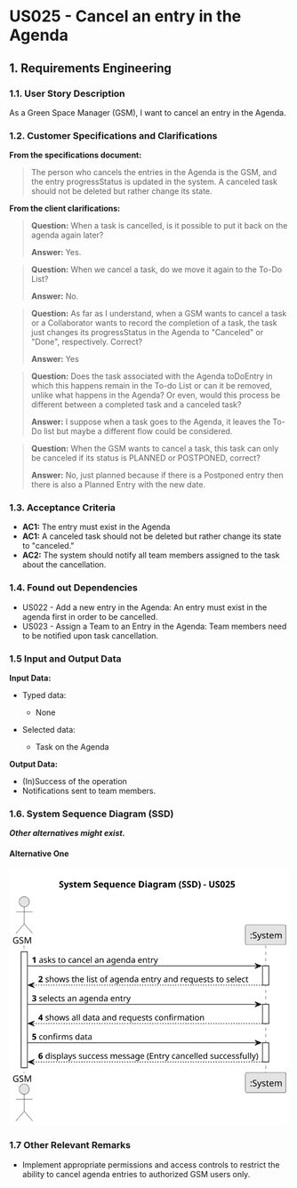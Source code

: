 # US025 - Cancel an entry in the Agenda


## 1. Requirements Engineering

### 1.1. User Story Description

As a Green Space Manager (GSM), I want to cancel an entry in the Agenda.

### 1.2. Customer Specifications and Clarifications 

**From the specifications document:**

> The person who cancels the entries in the Agenda is the GSM, and the entry progressStatus is updated in the system.
> A canceled task should not be deleted but rather change its state.

**From the client clarifications:**

> **Question:** When a task is cancelled, is it possible to put it back on the agenda again later?
> 
> **Answer:** Yes.

> **Question:** When we cancel a task, do we move it again to the To-Do List?
>
> **Answer:** No.

> **Question:** As far as I understand, when a GSM wants to cancel a task or a Collaborator wants to record the completion of a task, the task just changes its progressStatus in the Agenda to "Canceled" or "Done", respectively. Correct?
>
> **Answer:** Yes

> **Question:** Does the task associated with the Agenda toDoEntry in which this happens remain in the To-do List or can it be removed, unlike what happens in the Agenda? Or even, would this process be different between a completed task and a canceled task?
>
> **Answer:** I suppose when a task goes to the Agenda, it leaves the To-Do list but maybe a different flow could be considered.

> **Question:** When the GSM wants to cancel a task, this task can only be canceled if its status is PLANNED or POSTPONED, correct?
>
> **Answer:** No, just planned because if there is a Postponed entry then there is also a Planned Entry with the new date.


### 1.3. Acceptance Criteria

* **AC1:** The entry must exist in the Agenda
* **AC1:** A canceled task should not be deleted but rather change its state to "canceled."
* **AC2:** The system should notify all team members assigned to the task about the cancellation.

### 1.4. Found out Dependencies

* US022 - Add a new entry in the Agenda: An entry must exist in the agenda first in order to be cancelled.
* US023 - Assign a Team to an Entry in the Agenda: Team members need to be notified upon task cancellation.

### 1.5 Input and Output Data

**Input Data:**

* Typed data:
    * None
	
* Selected data:
    * Task on the Agenda

**Output Data:**

* (In)Success of the operation
* Notifications sent to team members.

### 1.6. System Sequence Diagram (SSD)

**_Other alternatives might exist._**

#### Alternative One

![System Sequence Diagram - Alternative One](svg/us025-system-sequence-diagram-alternative-one.svg)

### 1.7 Other Relevant Remarks

* Implement appropriate permissions and access controls to restrict the ability to cancel agenda entries to authorized GSM users only.